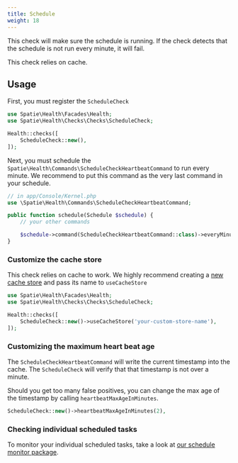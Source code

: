 ```yaml
---
title: Schedule
weight: 18
---
```


This check will make sure the schedule is running. If the check detects that the schedule is not run every minute, it will fail.

This check relies on cache.

## Usage

First, you must register the `ScheduleCheck`

```php
use Spatie\Health\Facades\Health;
use Spatie\Health\Checks\Checks\ScheduleCheck;

Health::checks([
    ScheduleCheck::new(),
]);
```

Next, you must schedule the `Spatie\Health\Commands\ScheduleCheckHeartbeatCommand` to run every minute. We recommend to put this command as the very last command in your schedule.

```php
// in app/Console/Kernel.php
use \Spatie\Health\Commands\ScheduleCheckHeartbeatCommand;

public function schedule(Schedule $schedule) {
    // your other commands

    $schedule->command(ScheduleCheckHeartbeatCommand::class)->everyMinute();
}
```

### Customize the cache store

This check relies on cache to work. We highly recommend creating a [new cache store](https://laravel.com/docs/8.x/cache#configuration) and pass its name to `useCacheStore`

```php
use Spatie\Health\Facades\Health;
use Spatie\Health\Checks\Checks\ScheduleCheck;

Health::checks([
    ScheduleCheck::new()->useCacheStore('your-custom-store-name'),
]);
```

### Customizing the maximum heart beat age

The `ScheduleCheckHeartbeatCommand` will write the current timestamp into the cache. The `ScheduleCheck` will verify that that timestamp is not over a minute.

Should you get too many false positives, you can change the max age of the timestamp by calling `heartbeatMaxAgeInMinutes`.

```php
ScheduleCheck::new()->heartbeatMaxAgeInMinutes(2),
```

### Checking individual scheduled tasks

To monitor your individual scheduled tasks, take a look at [our schedule monitor package](https://github.com/spatie/laravel-schedule-monitor).
